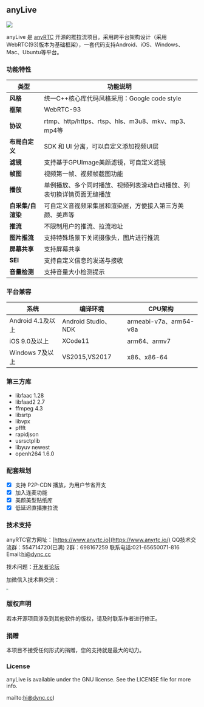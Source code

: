 ## anyLive

![](https://teameeting.oss-cn-shanghai.aliyuncs.com/ar/github-source/anylive-logo.png)

anyLive 是 [anyRTC](https://www.anyrtc.io/) 开源的推拉流项目。采用跨平台架构设计（采用WebRTC(93)版本为基础框架），一套代码支持Android、iOS、Windows、Mac、Ubuntu等平台。



### 功能特性

| 类型              | 功能说明                                                     |
| ----------------- | ------------------------------------------------------------ |
| **风格**          | 统一C++核心库代码风格采用：Google code style                 |
| **框架**          | WebRTC-93                                                    |
| **协议**          | rtmp、http/https、rtsp、hls、m3u8、mkv、mp3、mp4等           |
| **布局自定义**    | SDK 和 UI 分离，可以自定义添加视频UI层                       |
| **滤镜**          | 支持基于GPUImage美颜滤镜，可自定义滤镜                       |
| **帧图**          | 视频第一帧、视频帧截图功能                                   |
| **播放**          | 单例播放、多个同时播放、视频列表滑动自动播放、列表切换详情页面无缝播放 |
| **自采集/自渲染** | 可自定义音视频采集层和渲染层，方便接入第三方美颜、美声等     |
| **推流**          | 不限制用户的推流、拉流地址                                   |
| **图片推流**      | 支持特殊场景下关闭摄像头，图片进行推流                       |
| **屏幕共享**      | 支持屏幕共享                                                 |
| **SEI**           | 支持自定义信息的发送与接收                                   |
| **音量检测**      | 支持音量大小检测提示                                         |

### 平台兼容

| 系统              | 编译环境            | CPU架构                |
| ----------------- | ------------------- | ---------------------- |
| Android 4.1及以上 | Android Studio、NDK | armeabi-v7a、arm64-v8a |
| iOS 9.0及以上     | XCode11             | arm64、armv7           |
| Windows 7及以上   | VS2015,VS2017       | x86、x86-64            |

### 第三方库

- libfaac 1.28
- libfaad2 2.7
- ffmpeg 4.3
- libsrtp
- libvpx
- pffft
- rapidjson
- usrsctplib
- libyuv newest
- openh264 1.6.0

### 配套规划

- [x]  支持 P2P-CDN 播放，为用户节省开支
- [x] 加入连麦功能
- [x] 美颜美型贴纸库
- [x] 低延迟直播推拉流

### 技术支持 

anyRTC官方网址：[https://www.anyrtc.io](https://www.anyrtc.io/)
QQ技术交流群：554714720(已满)  2群：698167259
联系电话:021-65650071-816
Email:[hi@dync.cc]()

技术问题：[开发者论坛](https://bbs.anyrtc.io/)

加微信入技术群交流：

<img src="https://teameeting.oss-cn-shanghai.aliyuncs.com/ar/github-source/weixincustomer.png" style="zoom:30%;" />

### 版权声明

若本开源项目涉及到其他软件的版权，请及时联系作者进行修正。

### 捐赠

本项目不接受任何形式的捐赠，您的支持就是最大的动力。

### License

anyLive is available under the GNU license. See the LICENSE file for more info.

mailto:hi@dync.cc)
